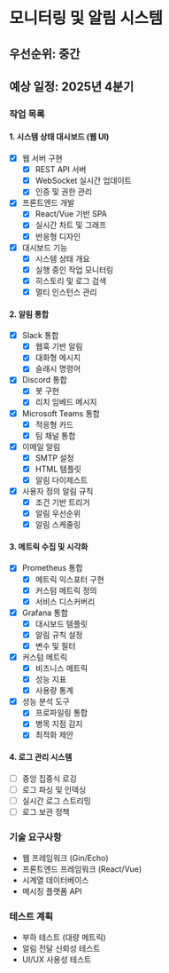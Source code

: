 # 모니터링 및 알림 시스템

## 우선순위: 중간
## 예상 일정: 2025년 4분기

### 작업 목록

#### 1. 시스템 상태 대시보드 (웹 UI)
- [x] 웹 서버 구현
  - [x] REST API 서버
  - [x] WebSocket 실시간 업데이트
  - [x] 인증 및 권한 관리
- [x] 프론트엔드 개발
  - [x] React/Vue 기반 SPA
  - [x] 실시간 차트 및 그래프
  - [x] 반응형 디자인
- [x] 대시보드 기능
  - [x] 시스템 상태 개요
  - [x] 실행 중인 작업 모니터링
  - [x] 히스토리 및 로그 검색
  - [x] 멀티 인스턴스 관리

#### 2. 알림 통합
- [x] Slack 통합
  - [x] 웹훅 기반 알림
  - [x] 대화형 메시지
  - [x] 슬래시 명령어
- [x] Discord 통합
  - [x] 봇 구현
  - [x] 리치 임베드 메시지
- [x] Microsoft Teams 통합
  - [x] 적응형 카드
  - [x] 팀 채널 통합
- [x] 이메일 알림
  - [x] SMTP 설정
  - [x] HTML 템플릿
  - [x] 알림 다이제스트
- [x] 사용자 정의 알림 규칙
  - [x] 조건 기반 트리거
  - [x] 알림 우선순위
  - [x] 알림 스케줄링

#### 3. 메트릭 수집 및 시각화
- [x] Prometheus 통합
  - [x] 메트릭 익스포터 구현
  - [x] 커스텀 메트릭 정의
  - [x] 서비스 디스커버리
- [x] Grafana 통합
  - [x] 대시보드 템플릿
  - [x] 알림 규칙 설정
  - [x] 변수 및 필터
- [x] 커스텀 메트릭
  - [x] 비즈니스 메트릭
  - [x] 성능 지표
  - [x] 사용량 통계
- [x] 성능 분석 도구
  - [x] 프로파일링 통합
  - [x] 병목 지점 감지
  - [x] 최적화 제안

#### 4. 로그 관리 시스템
- [ ] 중앙 집중식 로깅
- [ ] 로그 파싱 및 인덱싱
- [ ] 실시간 로그 스트리밍
- [ ] 로그 보관 정책

### 기술 요구사항
- 웹 프레임워크 (Gin/Echo)
- 프론트엔드 프레임워크 (React/Vue)
- 시계열 데이터베이스
- 메시징 플랫폼 API

### 테스트 계획
- 부하 테스트 (대량 메트릭)
- 알림 전달 신뢰성 테스트
- UI/UX 사용성 테스트